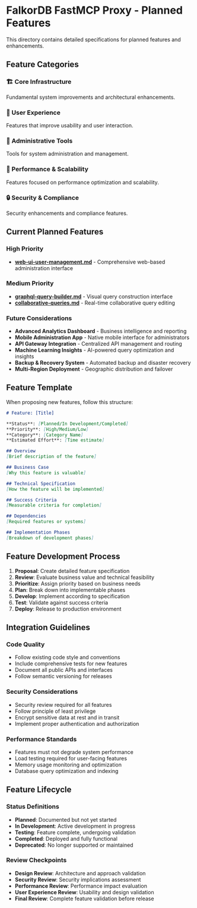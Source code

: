 # FalkorDB FastMCP Proxy - Planned Features

This directory contains detailed specifications for planned features and enhancements.

## Feature Categories

### 🏗️ Core Infrastructure
Fundamental system improvements and architectural enhancements.

### 👥 User Experience
Features that improve usability and user interaction.

### 🔧 Administrative Tools
Tools for system administration and management.

### 🚀 Performance & Scalability
Features focused on performance optimization and scalability.

### 🔒 Security & Compliance
Security enhancements and compliance features.

## Current Planned Features

### High Priority
- **[web-ui-user-management.md](./web-ui-user-management.md)** - Comprehensive web-based administration interface

### Medium Priority
- **[graphql-query-builder.md](./graphql-query-builder.md)** - Visual query construction interface
- **[collaborative-queries.md](./collaborative-queries.md)** - Real-time collaborative query editing

### Future Considerations
- **Advanced Analytics Dashboard** - Business intelligence and reporting
- **Mobile Administration App** - Native mobile interface for administrators  
- **API Gateway Integration** - Centralized API management and routing
- **Machine Learning Insights** - AI-powered query optimization and insights
- **Backup & Recovery System** - Automated backup and disaster recovery
- **Multi-Region Deployment** - Geographic distribution and failover

## Feature Template

When proposing new features, follow this structure:

```markdown
# Feature: [Title]

**Status**: [Planned/In Development/Completed]  
**Priority**: [High/Medium/Low]  
**Category**: [Category Name]  
**Estimated Effort**: [Time estimate]  

## Overview
[Brief description of the feature]

## Business Case
[Why this feature is valuable]

## Technical Specification
[How the feature will be implemented]

## Success Criteria
[Measurable criteria for completion]

## Dependencies
[Required features or systems]

## Implementation Phases
[Breakdown of development phases]
```

## Feature Development Process

1. **Proposal**: Create detailed feature specification
2. **Review**: Evaluate business value and technical feasibility
3. **Prioritize**: Assign priority based on business needs
4. **Plan**: Break down into implementable phases
5. **Develop**: Implement according to specification
6. **Test**: Validate against success criteria
7. **Deploy**: Release to production environment

## Integration Guidelines

### Code Quality
- Follow existing code style and conventions
- Include comprehensive tests for new features
- Document all public APIs and interfaces
- Follow semantic versioning for releases

### Security Considerations
- Security review required for all features
- Follow principle of least privilege
- Encrypt sensitive data at rest and in transit
- Implement proper authentication and authorization

### Performance Standards
- Features must not degrade system performance
- Load testing required for user-facing features
- Memory usage monitoring and optimization
- Database query optimization and indexing

## Feature Lifecycle

### Status Definitions
- **Planned**: Documented but not yet started
- **In Development**: Active development in progress
- **Testing**: Feature complete, undergoing validation
- **Completed**: Deployed and fully functional
- **Deprecated**: No longer supported or maintained

### Review Checkpoints
- **Design Review**: Architecture and approach validation
- **Security Review**: Security implications assessment  
- **Performance Review**: Performance impact evaluation
- **User Experience Review**: Usability and design validation
- **Final Review**: Complete feature validation before release